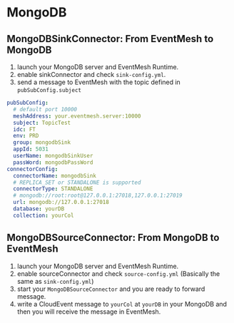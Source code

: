 # MongoDB

## MongoDBSinkConnector: From EventMesh to MongoDB

1. launch your MongoDB server and EventMesh Runtime.
2. enable sinkConnector and check `sink-config.yml`.
3. send a message to EventMesh with the topic defined in `pubSubConfig.subject`

```yaml
pubSubConfig:
  # default port 10000
  meshAddress: your.eventmesh.server:10000
  subject: TopicTest
  idc: FT
  env: PRD
  group: mongodbSink
  appId: 5031
  userName: mongodbSinkUser
  passWord: mongodbPassWord
connectorConfig:
  connectorName: mongodbSink
  # REPLICA_SET or STANDALONE is supported
  connectorType: STANDALONE
  # mongodb://root:root@127.0.0.1:27018,127.0.0.1:27019
  url: mongodb://127.0.0.1:27018
  database: yourDB
  collection: yourCol
```

## MongoDBSourceConnector: From MongoDB to EventMesh

1. launch your MongoDB server and EventMesh Runtime.
2. enable sourceConnector and check `source-config.yml` (Basically the same as `sink-config.yml`)
3. start your `MongoDBSourceConnector` and you are ready to forward message.
4. write a CloudEvent message to `yourCol` at `yourDB` in your MongoDB and then you will receive the message in EventMesh.